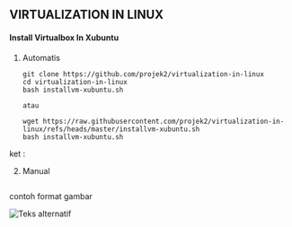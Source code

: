## VIRTUALIZATION IN LINUX
#### Install Virtualbox In Xubuntu
1. Automatis
   ```
   git clone https://github.com/projek2/virtualization-in-linux
   cd virtualization-in-linux
   bash installvm-xubuntu.sh

   atau

   wget https://raw.githubusercontent.com/projek2/virtualization-in-linux/refs/heads/master/installvm-xubuntu.sh
   bash installvm-xubuntu.sh
   ```
ket : 
   
2. Manual
   ```
contoh format gambar

![Teks alternatif](https://i.imgur.com/HgeQmvN.jpeg)


   
